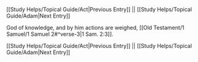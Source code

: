 [[Study Helps/Topical Guide/Act|Previous Entry]]  ||  [[Study Helps/Topical Guide/Adam|Next Entry]]

 God of knowledge, and by him actions are weighed, [[Old Testament/1 Samuel/1 Samuel 2#^verse-3|1 Sam. 2:3]].

[[Study Helps/Topical Guide/Act|Previous Entry]]  ||  [[Study Helps/Topical Guide/Adam|Next Entry]]